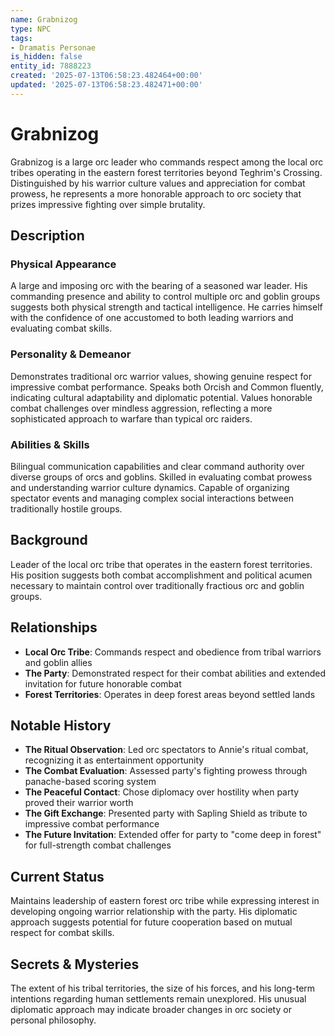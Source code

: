 ```yaml
---
name: Grabnizog
type: NPC
tags:
- Dramatis Personae
is_hidden: false
entity_id: 7888223
created: '2025-07-13T06:58:23.482464+00:00'
updated: '2025-07-13T06:58:23.482471+00:00'
---
```


# Grabnizog

Grabnizog is a large orc leader who commands respect among the local orc tribes operating in the eastern forest territories beyond Teghrim's Crossing. Distinguished by his warrior culture values and appreciation for combat prowess, he represents a more honorable approach to orc society that prizes impressive fighting over simple brutality.

## Description

### Physical Appearance

A large and imposing orc with the bearing of a seasoned war leader. His commanding presence and ability to control multiple orc and goblin groups suggests both physical strength and tactical intelligence. He carries himself with the confidence of one accustomed to both leading warriors and evaluating combat skills.

### Personality & Demeanor

Demonstrates traditional orc warrior values, showing genuine respect for impressive combat performance. Speaks both Orcish and Common fluently, indicating cultural adaptability and diplomatic potential. Values honorable combat challenges over mindless aggression, reflecting a more sophisticated approach to warfare than typical orc raiders.

### Abilities & Skills

Bilingual communication capabilities and clear command authority over diverse groups of orcs and goblins. Skilled in evaluating combat prowess and understanding warrior culture dynamics. Capable of organizing spectator events and managing complex social interactions between traditionally hostile groups.

## Background

Leader of the local orc tribe that operates in the eastern forest territories. His position suggests both combat accomplishment and political acumen necessary to maintain control over traditionally fractious orc and goblin groups.

## Relationships

- **Local Orc Tribe**: Commands respect and obedience from tribal warriors and goblin allies
- **The Party**: Demonstrated respect for their combat abilities and extended invitation for future honorable combat
- **Forest Territories**: Operates in deep forest areas beyond settled lands

## Notable History

- **The Ritual Observation**: Led orc spectators to Annie's ritual combat, recognizing it as entertainment opportunity
- **The Combat Evaluation**: Assessed party's fighting prowess through panache-based scoring system
- **The Peaceful Contact**: Chose diplomacy over hostility when party proved their warrior worth
- **The Gift Exchange**: Presented party with Sapling Shield as tribute to impressive combat performance
- **The Future Invitation**: Extended offer for party to "come deep in forest" for full-strength combat challenges

## Current Status

Maintains leadership of eastern forest orc tribe while expressing interest in developing ongoing warrior relationship with the party. His diplomatic approach suggests potential for future cooperation based on mutual respect for combat skills.

## Secrets & Mysteries

The extent of his tribal territories, the size of his forces, and his long-term intentions regarding human settlements remain unexplored. His unusual diplomatic approach may indicate broader changes in orc society or personal philosophy.